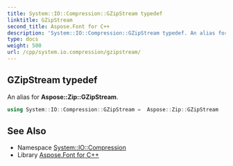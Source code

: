 ```yaml
---
title: System::IO::Compression::GZipStream typedef
linktitle: GZipStream
second_title: Aspose.Font for C++
description: 'System::IO::Compression::GZipStream typedef. An alias for Aspose::Zip::GZipStream in C++.'
type: docs
weight: 500
url: /cpp/system.io.compression/gzipstream/
---
```

## GZipStream typedef


An alias for **Aspose::Zip::GZipStream**.

```cpp
using System::IO::Compression::GZipStream =  Aspose::Zip::GZipStream
```

## See Also

* Namespace [System::IO::Compression](../)
* Library [Aspose.Font for C++](../../)
